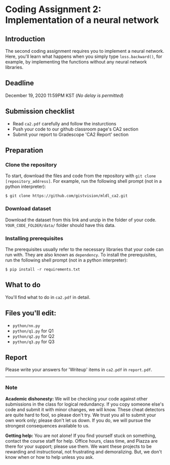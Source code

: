 # Coding Assignment 2: Implementation of a neural network

## Introduction
The second coding assignment requires you to implement a neural network.
Here, you'll learn what happens when you simply type `loss.backward()`, for example, by implementing the functions without any neural network libraries.

## Deadline
December 19, 2020 11:59PM KST (*No delay is permitted*)

## Submission checklist
- Read `ca2.pdf` carefully and follow the insturctions
- Push your code to our github classroom page's CA2 section
- Submit your report to Gradescope 'CA2 Report' section


## Preparation

### Clone the repository
To start, download the files and code from the repository with `git clone [repository_address]`.
For example, run the following shell prompt (not in a python interpreter):
```
$ git clone https://github.com/gistvision/mldl_ca2.git
```

### Download dataset
Download the dataset from this link and unzip in the folder of your code. `YOUR_CODE_FOLDER/data/` folder should have this data.

### Installing prerequisites
The prerequisites usually refer to the necessary libraries that your code can run with. They are also known as `dependency`. 
To install the prerequisites, run the following shell prompt (not in a python interpreter):
```
$ pip install -r requirements.txt
```

## What to do
You'll find what to do in `ca2.pdf` in detail.

## Files you'll edit:
- `python/nn.py`
- `python/q1.py` for Q1
- `python/q2.py` for Q2
- `python/q3.py` for Q3

## Report
Please write your answers for 'Writeup' items in `ca2.pdf` in `report.pdf`.

---
### Note
**Academic dishonesty:** We will be checking your code against other submissions in the class for logical redundancy. If you copy someone else's code and submit it with minor changes, we will know. These cheat detectors are quite hard to fool, so please don't try. We trust you all to submit your own work only; please don't let us down. If you do, we will pursue the strongest consequences available to us.

**Getting help:** You are not alone! If you find yourself stuck on something, contact the course staff for help. Office hours, class time, and Piazza are there for your support; please use them. We want these projects to be rewarding and instructional, not frustrating and demoralizing. But, we don't know when or how to help unless you ask.